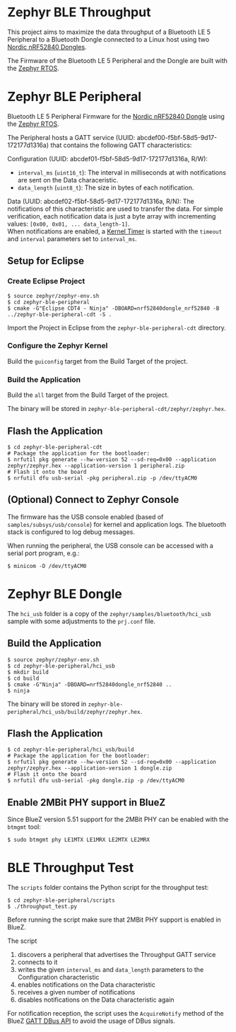 # Zephyr BLE Throughput

This project aims to maximize the data throughput of a Bluetooth LE 5 Peripheral to a Bluetooth Dongle connected to a
Linux host using two [Nordic nRF52840 Dongles](https://docs.zephyrproject.org/latest/boards/arm/nrf52840dongle_nrf52840/doc/index.html).

The Firmware of the Bluetooth LE 5 Peripheral and the Dongle are built with the [Zephyr RTOS](https://zephyrproject.org).

# Zephyr BLE Peripheral

Bluetooth LE 5 Peripheral Firmware for the [Nordic nRF52840 Dongle](https://docs.zephyrproject.org/latest/boards/arm/nrf52840dongle_nrf52840/doc/index.html)
using the [Zephyr RTOS](https://zephyrproject.org).

The Peripheral hosts a GATT service (UUID: abcdef00-f5bf-58d5-9d17-172177d1316a) that contains the following
GATT characteristics:

Configuration (UUID: abcdef01-f5bf-58d5-9d17-172177d1316a, R/W):
* `interval_ms` (`uint16_t`): The interval in milliseconds at with notifications are sent on the Data characeristic.
* `data_length` (`uint8_t`): The size in bytes of each notification.

Data (UUID: abcdef02-f5bf-58d5-9d17-172177d1316a, R/N): The notifications of this characteristic are used to transfer
the data. For simple verification, each notification data is just a byte array with incrementing values:
`[0x00, 0x01, ... data_length-1]`.  
When notifications are enabled, a [Kernel Timer](https://docs.zephyrproject.org/latest/reference/kernel/timing/timers.html)
is started with the `timeout` and `interval` parameters set to `interval_ms`.

## Setup for Eclipse

### Create Eclipse Project

```
$ source zephyr/zephyr-env.sh
$ cd zephyr-ble-peripheral
$ cmake -G"Eclipse CDT4 - Ninja" -DBOARD=nrf52840dongle_nrf52840 -B ../zephyr-ble-peripheral-cdt -S .
```

Import the Project in Eclipse from the `zephyr-ble-peripheral-cdt` directory.

### Configure the Zephyr Kernel

Build the `guiconfig` target from the Build Target of the project.

### Build the Application

Build the `all` target from the Build Target of the project.

The binary will be stored in `zephyr-ble-peripheral-cdt/zephyr/zephyr.hex`.

## Flash the Application

```
$ cd zephyr-ble-peripheral-cdt
# Package the application for the bootloader:
$ nrfutil pkg generate --hw-version 52 --sd-req=0x00 --application zephyr/zephyr.hex --application-version 1 peripheral.zip
# Flash it onto the board
$ nrfutil dfu usb-serial -pkg peripheral.zip -p /dev/ttyACM0
```

## (Optional) Connect to Zephyr Console

The firmware has the USB console enabled (based of `samples/subsys/usb/console`) for kernel and application logs.
The bluetooth stack is configured to log debug messages.

When running the peripheral, the USB console can be accessed with a serial port program, e.g.:

```
$ minicom -D /dev/ttyACM0
```

# Zephyr BLE Dongle

The `hci_usb` folder is a copy of the `zephyr/samples/bluetooth/hci_usb` sample with some adjustments to the
`prj.conf` file.

## Build the Application

```
$ source zephyr/zephyr-env.sh
$ cd zephyr-ble-peripheral/hci_usb
$ mkdir build
$ cd build
$ cmake -G"Ninja" -DBOARD=nrf52840dongle_nrf52840 ..
$ ninja
```

The binary will be stored in `zephyr-ble-peripheral/hci_usb/build/zephyr/zephyr.hex`.

## Flash the Application

```
$ cd zephyr-ble-peripheral/hci_usb/build
# Package the application for the bootloader:
$ nrfutil pkg generate --hw-version 52 --sd-req=0x00 --application zephyr/zephyr.hex --application-version 1 dongle.zip
# Flash it onto the board
$ nrfutil dfu usb-serial -pkg dongle.zip -p /dev/ttyACM0
```

## Enable 2MBit PHY support in BlueZ

Since BlueZ version 5.51 support for the 2MBit PHY can be enabled with the `btmgmt` tool:

```
$ sudo btmgmt phy LE1MTX LE1MRX LE2MTX LE2MRX
```

# BLE Throughput Test

The `scripts` folder contains the Python script for the throughput test:

```
$ cd zephyr-ble-peripheral/scripts
$ ./throughput_test.py
```

Before running the script make sure that 2MBit PHY support is enabled in BlueZ.

The script
1. discovers a peripheral that advertises the Throughput GATT service
1. connects to it
1. writes the given `interval_ms` and `data_length` parameters to the Configuration characteristic
1. enables notifications on the Data characteristic
1. receives a given number of notifications
1. disables notifications on the Data characteristic again

For notification reception, the script uses the `AcquireNotify` method of the BlueZ
[GATT DBus API](https://git.kernel.org/pub/scm/bluetooth/bluez.git/tree/doc/gatt-api.txt) to avoid the usage of
DBus signals.

